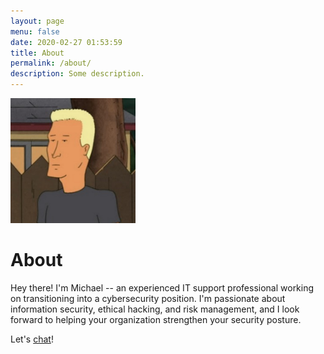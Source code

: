 ```yaml
---
layout: page
menu: false
date: 2020-02-27 01:53:59
title: About
permalink: /about/
description: Some description.
---
```

<img class="img-rounded" src="/assets/img/uploads/boomhauer.jpg" alt="boomhauer" width="200">

# About

Hey there! I'm Michael -- an experienced IT support professional working on transitioning into a cybersecurity position. I'm passionate about information
security, ethical hacking, and risk management, and I look forward to helping your organization strengthen your security posture.

Let's [chat](https://lyonscode.github.io/contact/)!